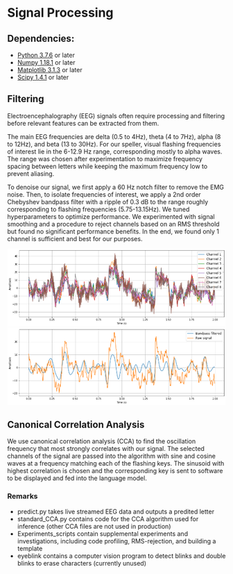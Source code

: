 # Signal Processing

## Dependencies:
* [Python 3.7.6](https://www.python.org/downloads/) or later
* [Numpy 1.18.1](https://numpy.org/) or later
* [Matplotlib 3.1.3](https://matplotlib.org/) or later
* [Scipy 1.4.1](https://www.scipy.org/) or later


## Filtering

Electroencephalography (EEG) signals often require processing and filtering before relevant features can be extracted from them.

The main EEG frequencies are delta (0.5 to 4Hz), theta (4 to 7Hz), alpha (8 to 12Hz), and beta (13 to 30Hz). For our speller, visual flashing frequencies of interest lie in the 6-12.9 Hz range, corresponding mostly to alpha waves. The range was chosen after experimentation to maximize frequency spacing between letters while keeping the maximum frequency low to prevent aliasing.

To denoise our signal, we first apply a 60 Hz notch filter to remove the EMG noise. Then, to isolate frequencies of interest, we apply a 2nd order Chebyshev bandpass filter with a ripple of 0.3 dB to the range roughly corresponding to flashing frequencies (5.75-13.15Hz). We tuned hyperparameters to optimize performance. We experimented with signal smoothing and a procedure to reject channels based on an RMS threshold but found no significant performance benefits. In the end, we found only 1 channel is sufficient and best for our purposes.

![alt text](./figures/channels.png)
![alt text](./figures/filtering.png)

## Canonical Correlation Analysis

We use canonical correlation analysis (CCA) to find the oscillation frequency that most strongly correlates with our signal. The selected channels of the signal are passed into the algorithm with sine and cosine waves at a frequency matching each of the flashing keys. The sinusoid with highest correlation is chosen and the corresponding key is sent to software to be displayed and fed into the language model.

<!-- ![alt text](./figures/XXX.png) -->

### Remarks
* predict.py takes live streamed EEG data and outputs a predited letter
* standard_CCA.py contains code for the CCA algorithm used for inference (other CCA files are not used in production)
* Experiments_scripts contain supplemental experiments and investigations, including code profiling, RMS-rejection, and building a template
* eyeblink contains a computer vision program to detect blinks and double blinks to erase characters (currently unused)